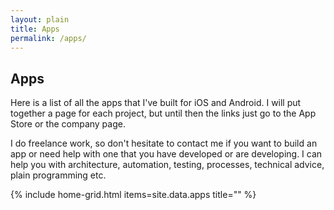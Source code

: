 ```yaml
---
layout: plain
title: Apps
permalink: /apps/
---
```


<main class="page-content" aria-label="Content">
  <div class="wrapper">
    <article class="card">
      <h1>Apps</h1>
      <p>
        Here is a list of all the apps that I've built for iOS and Android. I will put together a page for each project, but until then the links just go to the App Store or the company page.
      </p>
      <p>
        I do freelance work, so don't hesitate to contact me if you want to build an app or need help with one that you have developed or are developing. I can help you with architecture, automation, testing, processes, technical advice, plain programming etc.
      </p>
    </article>
  </div>
</main>

{% include home-grid.html items=site.data.apps title="" %}
